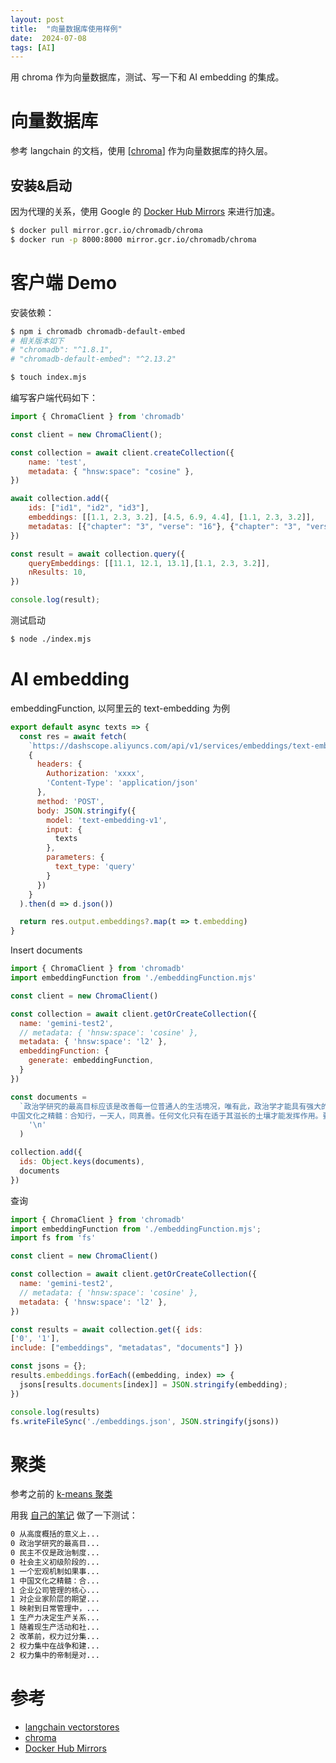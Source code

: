 ```yaml
---
layout: post
title:  "向量数据库使用样例"
date:  2024-07-08
tags: [AI]
---
```


  用 chroma 作为向量数据库，测试、写一下和 AI embedding 的集成。

# 向量数据库

  参考 langchain 的文档，使用 [[chroma](https://github.com/chroma-core/chroma)] 作为向量数据库的持久层。


## 安装&启动

  因为代理的关系，使用 Google 的 [Docker Hub Mirrors](https://cloud.google.com/artifact-registry/docs/pull-cached-dockerhub-images?hl=zh-cn) 来进行加速。

```sh
$ docker pull mirror.gcr.io/chromadb/chroma
$ docker run -p 8000:8000 mirror.gcr.io/chromadb/chroma
```


# 客户端 Demo

  安装依赖：

```sh
$ npm i chromadb chromadb-default-embed
# 相关版本如下
# "chromadb": "^1.8.1",
# "chromadb-default-embed": "^2.13.2"

$ touch index.mjs
```

  编写客户端代码如下：

```js
import { ChromaClient } from 'chromadb'

const client = new ChromaClient();

const collection = await client.createCollection({
    name: 'test',
    metadata: { "hnsw:space": "cosine" },
})

await collection.add({
    ids: ["id1", "id2", "id3"],
    embeddings: [[1.1, 2.3, 3.2], [4.5, 6.9, 4.4], [1.1, 2.3, 3.2]],
    metadatas: [{"chapter": "3", "verse": "16"}, {"chapter": "3", "verse": "5"}, {"chapter": "29", "verse": "11"}],
})

const result = await collection.query({
    queryEmbeddings: [[11.1, 12.1, 13.1],[1.1, 2.3, 3.2]],
    nResults: 10,
})

console.log(result);
```


  测试启动

```sh
$ node ./index.mjs
```


# AI embedding

  embeddingFunction,  以阿里云的 text-embedding 为例

```js
export default async texts => {
  const res = await fetch(
    `https://dashscope.aliyuncs.com/api/v1/services/embeddings/text-embedding/text-embedding`,
    {
      headers: {
        Authorization: 'xxxx',
        'Content-Type': 'application/json'
      },
      method: 'POST',
      body: JSON.stringify({
        model: 'text-embedding-v1',
        input: {
          texts
        },
        parameters: {
          text_type: 'query'
        }
      })
    }
  ).then(d => d.json())

  return res.output.embeddings?.map(t => t.embedding)
}
```

  Insert documents

```js
import { ChromaClient } from 'chromadb'
import embeddingFunction from './embeddingFunction.mjs'

const client = new ChromaClient()

const collection = await client.getOrCreateCollection({
  name: 'gemini-test2',
  // metadata: { 'hnsw:space': 'cosine' },
  metadata: { 'hnsw:space': 'l2' },
  embeddingFunction: {
    generate: embeddingFunction,
  }
})

const documents =
  `政治学研究的最高目标应该是改善每一位普通人的生活境况，唯有此，政治学才能具有强大的生命力。
中国文化之精髓：合知行，一天人，同真善。任何文化只有在适于其滋长的土壤才能发挥作用。要影响、改变、铲除某些文化，必须从其土壤开始研究。社会存在决定社会意识。`.split(
    '\n'
  )

collection.add({
  ids: Object.keys(documents),
  documents
})
```

  查询

```js
import { ChromaClient } from 'chromadb'
import embeddingFunction from './embeddingFunction.mjs';
import fs from 'fs'

const client = new ChromaClient()

const collection = await client.getOrCreateCollection({
  name: 'gemini-test2',
  // metadata: { 'hnsw:space': 'cosine' },
  metadata: { 'hnsw:space': 'l2' },
})

const results = await collection.get({ ids:
['0', '1'],
include: ["embeddings", "metadatas", "documents"] })

const jsons = {};
results.embeddings.forEach((embedding, index) => {
  jsons[results.documents[index]] = JSON.stringify(embedding);
})

console.log(results)
fs.writeFileSync('./embeddings.json', JSON.stringify(jsons))
```


# 聚类

  参考之前的 [k-means 聚类](https://zhoukekestar.github.io/notes/2023/09/06/chatglm-kmeans.html)

  用我 [自己的笔记](https://zhoukekestar.github.io/notes/2024/07/07/police.html) 做了一下测试：
```sh
0 从高度概括的意义上...
0 政治学研究的最高目...
0 民主不仅是政治制度...
0 社会主义初级阶段的...
1 一个宏观机制如果事...
1 中国文化之精髓：合...
1 企业公司管理的核心...
1 对企业家阶层的期望...
1 映射到日常管理中，...
1 生产力决定生产关系...
1 随着现生产活动和社...
2 改革前，权力过分集...
2 权力集中在战争和建...
2 权力集中的帝制是对...
```


# 参考

* [langchain vectorstores](https://python.langchain.com/v0.2/docs/how_to/vectorstores/)
* [chroma](https://github.com/chroma-core/chroma)
* [Docker Hub Mirrors](https://cloud.google.com/artifact-registry/docs/pull-cached-dockerhub-images?hl=zh-cn)
